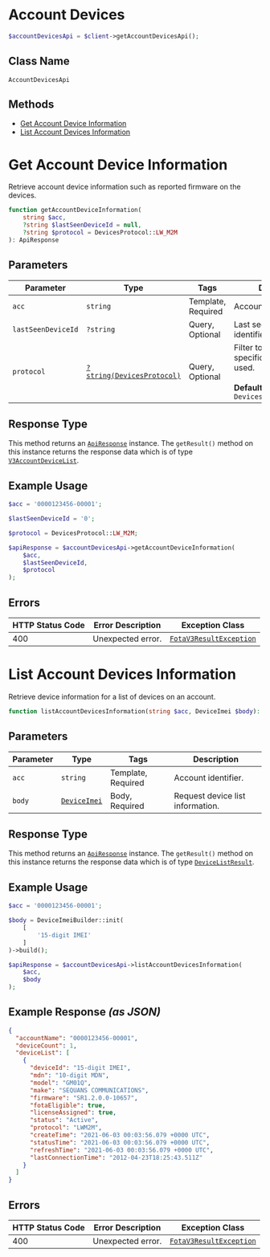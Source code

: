 # Account Devices

```php
$accountDevicesApi = $client->getAccountDevicesApi();
```

## Class Name

`AccountDevicesApi`

## Methods

* [Get Account Device Information](../../doc/controllers/account-devices.md#get-account-device-information)
* [List Account Devices Information](../../doc/controllers/account-devices.md#list-account-devices-information)


# Get Account Device Information

Retrieve account device information such as reported firmware on the devices.

```php
function getAccountDeviceInformation(
    string $acc,
    ?string $lastSeenDeviceId = null,
    ?string $protocol = DevicesProtocol::LW_M2M
): ApiResponse
```

## Parameters

| Parameter | Type | Tags | Description |
|  --- | --- | --- | --- |
| `acc` | `string` | Template, Required | Account identifier. |
| `lastSeenDeviceId` | `?string` | Query, Optional | Last seen device identifier. |
| `protocol` | [`?string(DevicesProtocol)`](../../doc/models/devices-protocol.md) | Query, Optional | Filter to retrieve a specific protocol type used.<br><br>**Default**: `DevicesProtocol::LW_M2M` |

## Response Type

This method returns an [`ApiResponse`](../../doc/api-response.md) instance. The `getResult()` method on this instance returns the response data which is of type [`V3AccountDeviceList`](../../doc/models/v3-account-device-list.md).

## Example Usage

```php
$acc = '0000123456-00001';

$lastSeenDeviceId = '0';

$protocol = DevicesProtocol::LW_M2M;

$apiResponse = $accountDevicesApi->getAccountDeviceInformation(
    $acc,
    $lastSeenDeviceId,
    $protocol
);
```

## Errors

| HTTP Status Code | Error Description | Exception Class |
|  --- | --- | --- |
| 400 | Unexpected error. | [`FotaV3ResultException`](../../doc/models/fota-v3-result-exception.md) |


# List Account Devices Information

Retrieve device information for a list of devices on an account.

```php
function listAccountDevicesInformation(string $acc, DeviceImei $body): ApiResponse
```

## Parameters

| Parameter | Type | Tags | Description |
|  --- | --- | --- | --- |
| `acc` | `string` | Template, Required | Account identifier. |
| `body` | [`DeviceImei`](../../doc/models/device-imei.md) | Body, Required | Request device list information. |

## Response Type

This method returns an [`ApiResponse`](../../doc/api-response.md) instance. The `getResult()` method on this instance returns the response data which is of type [`DeviceListResult`](../../doc/models/device-list-result.md).

## Example Usage

```php
$acc = '0000123456-00001';

$body = DeviceImeiBuilder::init(
    [
        '15-digit IMEI'
    ]
)->build();

$apiResponse = $accountDevicesApi->listAccountDevicesInformation(
    $acc,
    $body
);
```

## Example Response *(as JSON)*

```json
{
  "accountName": "0000123456-00001",
  "deviceCount": 1,
  "deviceList": [
    {
      "deviceId": "15-digit IMEI",
      "mdn": "10-digit MDN",
      "model": "GM01Q",
      "make": "SEQUANS COMMUNICATIONS",
      "firmware": "SR1.2.0.0-10657",
      "fotaEligible": true,
      "licenseAssigned": true,
      "status": "Active",
      "protocol": "LWM2M",
      "createTime": "2021-06-03 00:03:56.079 +0000 UTC",
      "statusTime": "2021-06-03 00:03:56.079 +0000 UTC",
      "refreshTime": "2021-06-03 00:03:56.079 +0000 UTC",
      "lastConnectionTime": "2012-04-23T18:25:43.511Z"
    }
  ]
}
```

## Errors

| HTTP Status Code | Error Description | Exception Class |
|  --- | --- | --- |
| 400 | Unexpected error. | [`FotaV3ResultException`](../../doc/models/fota-v3-result-exception.md) |

